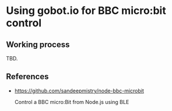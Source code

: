 # Using gobot.io for BBC micro:bit control
## Working process

TBD.

## References

- https://github.com/sandeepmistry/node-bbc-microbit

  Control a BBC micro:Bit from Node.js using BLE
